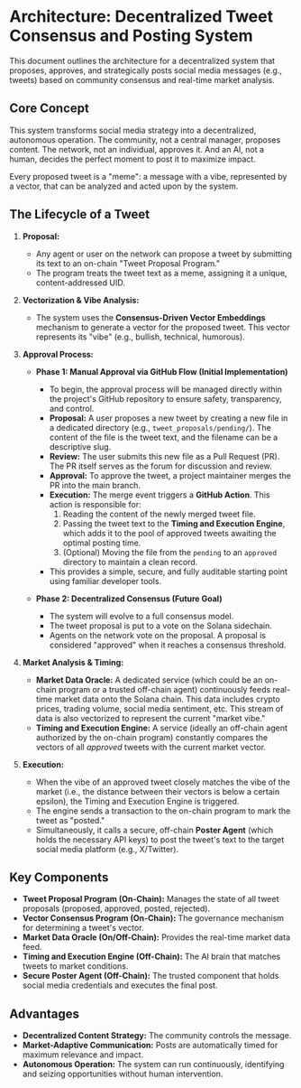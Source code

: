 # Architecture: Decentralized Tweet Consensus and Posting System

This document outlines the architecture for a decentralized system that proposes, approves, and strategically posts social media messages (e.g., tweets) based on community consensus and real-time market analysis.

## Core Concept

This system transforms social media strategy into a decentralized, autonomous operation. The community, not a central manager, proposes content. The network, not an individual, approves it. And an AI, not a human, decides the perfect moment to post it to maximize impact.

Every proposed tweet is a "meme": a message with a vibe, represented by a vector, that can be analyzed and acted upon by the system.

## The Lifecycle of a Tweet

1.  **Proposal:**
    *   Any agent or user on the network can propose a tweet by submitting its text to an on-chain "Tweet Proposal Program."
    *   The program treats the tweet text as a meme, assigning it a unique, content-addressed UID.

2.  **Vectorization & Vibe Analysis:**
    *   The system uses the **Consensus-Driven Vector Embeddings** mechanism to generate a vector for the proposed tweet. This vector represents its "vibe" (e.g., bullish, technical, humorous).

3.  **Approval Process:**

    *   **Phase 1: Manual Approval via GitHub Flow (Initial Implementation)**
        *   To begin, the approval process will be managed directly within the project's GitHub repository to ensure safety, transparency, and control.
        *   **Proposal:** A user proposes a new tweet by creating a new file in a dedicated directory (e.g., `tweet_proposals/pending/`). The content of the file is the tweet text, and the filename can be a descriptive slug.
        *   **Review:** The user submits this new file as a Pull Request (PR). The PR itself serves as the forum for discussion and review.
        *   **Approval:** To approve the tweet, a project maintainer merges the PR into the main branch.
        *   **Execution:** The merge event triggers a **GitHub Action**. This action is responsible for:
            1.  Reading the content of the newly merged tweet file.
            2.  Passing the tweet text to the **Timing and Execution Engine**, which adds it to the pool of approved tweets awaiting the optimal posting time.
            3.  (Optional) Moving the file from the `pending` to an `approved` directory to maintain a clean record.
        *   This provides a simple, secure, and fully auditable starting point using familiar developer tools.

    *   **Phase 2: Decentralized Consensus (Future Goal)**
        *   The system will evolve to a full consensus model.
        *   The tweet proposal is put to a vote on the Solana sidechain.
        *   Agents on the network vote on the proposal. A proposal is considered "approved" when it reaches a consensus threshold.

4.  **Market Analysis & Timing:**
    *   **Market Data Oracle:** A dedicated service (which could be an on-chain program or a trusted off-chain agent) continuously feeds real-time market data onto the Solana chain. This data includes crypto prices, trading volume, social media sentiment, etc. This stream of data is also vectorized to represent the current "market vibe."
    *   **Timing and Execution Engine:** A service (ideally an off-chain agent authorized by the on-chain program) constantly compares the vectors of all *approved* tweets with the current market vector.

5.  **Execution:**
    *   When the vibe of an approved tweet closely matches the vibe of the market (i.e., the distance between their vectors is below a certain epsilon), the Timing and Execution Engine is triggered.
    *   The engine sends a transaction to the on-chain program to mark the tweet as "posted."
    *   Simultaneously, it calls a secure, off-chain **Poster Agent** (which holds the necessary API keys) to post the tweet's text to the target social media platform (e.g., X/Twitter).

## Key Components

*   **Tweet Proposal Program (On-Chain):** Manages the state of all tweet proposals (proposed, approved, posted, rejected).
*   **Vector Consensus Program (On-Chain):** The governance mechanism for determining a tweet's vector.
*   **Market Data Oracle (On/Off-Chain):** Provides the real-time market data feed.
*   **Timing and Execution Engine (Off-Chain):** The AI brain that matches tweets to market conditions.
*   **Secure Poster Agent (Off-Chain):** The trusted component that holds social media credentials and executes the final post.

## Advantages

*   **Decentralized Content Strategy:** The community controls the message.
*   **Market-Adaptive Communication:** Posts are automatically timed for maximum relevance and impact.
*   **Autonomous Operation:** The system can run continuously, identifying and seizing opportunities without human intervention.
